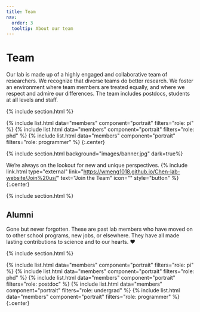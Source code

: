 ```yaml
---
title: Team
nav:
  order: 3
  tooltip: About our team
---
```


# <i class="fas fa-users"></i>Team

Our lab is made up of a highly engaged and collaborative team of researchers. We recognize that diverse teams do better research. We foster an environment where team members are treated equally, and where we respect and admire our differences. The team includes postdocs, students at all levels and staff.

{% include section.html %}

{%
  include list.html
  data="members"
  component="portrait"
  filters="role: pi"
%}
{%
  include list.html
  data="members"
  component="portrait"
  filters="role: phd"
%}
{%
  include list.html
  data="members"
  component="portrait"
  filters="role: programmer"
%}
{:.center}

{% include section.html background="images/banner.jpg" dark=true%}

We’re always on the lookout for new and unique perspectives. 
{% include link.html type="external" link="https://wmeng1018.github.io/Chen-lab-website/Join%20us/" text="Join the Team" icon="" style="button" %} 
{:.center}

{% include section.html %}

## Alumni
Gone but never forgotten. These are past lab members who have moved on to other school programs, new jobs, or elsewhere. They have all made lasting contributions to science and to our hearts. ❤️

{% include section.html %}

{%
  include list.html
  data="members"
  component="portrait"
  filters="role: pi"
%}
{%
  include list.html
  data="members"
  component="portrait"
  filters="role: phd"
%}
{%
  include list.html
  data="members"
  component="portrait"
  filters="role: postdoc"
%}
{%
  include list.html
  data="members"
  component="portrait"
  filters="role: undergrad"
%}
{%
  include list.html
  data="members"
  component="portrait"
  filters="role: programmer"
%}
{:.center}

